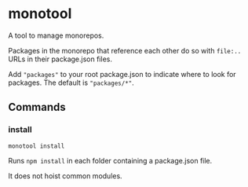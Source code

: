 # monotool

A tool to manage monorepos.

Packages in the monorepo that reference each other do so with `file:..` URLs in
their package.json files.

Add `"packages"` to your root package.json to indicate where to look for
packages. The default is `"packages/*"`.

## Commands

### install

```
monotool install
```

Runs `npm install` in each folder containing a package.json file.

It does not hoist common modules.
